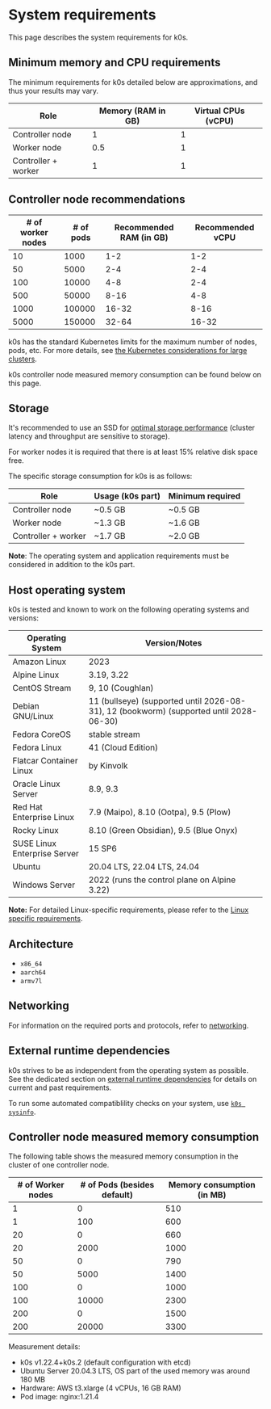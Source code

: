 # System requirements

This page describes the system requirements for k0s.

## Minimum memory and CPU requirements

The minimum requirements for k0s detailed below are approximations, and thus your results may vary.

| Role                | Memory (RAM in GB) | Virtual CPUs (vCPU) |
|---------------------|--------------------|---------------------|
| Controller node     |                  1 |                   1 |
| Worker node         |                0.5 |                   1 |
| Controller + worker |                  1 |                   1 |

## Controller node recommendations

| # of worker nodes | # of pods | Recommended RAM (in GB) | Recommended vCPU |
|-------------------|-----------|-------------------------|------------------|
|                10 |      1000 |                     1-2 |              1-2 |
|                50 |      5000 |                     2-4 |              2-4 |
|               100 |     10000 |                     4-8 |              2-4 |
|               500 |     50000 |                    8-16 |              4-8 |
|              1000 |    100000 |                   16-32 |             8-16 |
|              5000 |    150000 |                   32-64 |            16-32 |

k0s has the standard Kubernetes limits for the maximum number of nodes, pods, etc. For more details, see [the Kubernetes considerations for large clusters](https://kubernetes.io/docs/setup/best-practices/cluster-large/).

k0s controller node measured memory consumption can be found below on this page.

## Storage

It's recommended to use an SSD for [optimal storage performance](https://etcd.io/docs/current/op-guide/performance/) (cluster latency and throughput are sensitive to storage).

For worker nodes it is required that there is at least 15% relative disk space free.

The specific storage consumption for k0s is as follows:

| Role                 | Usage (k0s part) | Minimum required |
|----------------------|------------------|------------------|
| Controller node      | ~0.5 GB          | ~0.5 GB          |
| Worker node          | ~1.3 GB          | ~1.6 GB          |
| Controller + worker  | ~1.7 GB          | ~2.0 GB          |

**Note**: The operating system and application requirements must be considered in addition to the k0s part.

## Host operating system

k0s is tested and known to work on the following operating systems and versions:

| Operating System              | Version/Notes                                                                           |
|-------------------------------|-----------------------------------------------------------------------------------------|
| Amazon Linux                  | 2023                                                                                    |
| Alpine Linux                  | 3.19, 3.22                                                                              |
| CentOS Stream                 | 9, 10 (Coughlan)                                                                        |
| Debian GNU/Linux              | 11 (bullseye) (supported until 2026-08-31), 12 (bookworm) (supported until 2028-06-30)  |
| Fedora CoreOS                 | stable stream                                                                           |
| Fedora Linux                  | 41 (Cloud Edition)                                                                      |
| Flatcar Container Linux       | by Kinvolk                                                                              |
| Oracle Linux Server           | 8.9, 9.3                                                                                |
| Red Hat Enterprise Linux      | 7.9 (Maipo), 8.10 (Ootpa), 9.5 (Plow)                                                   |
| Rocky Linux                   | 8.10 (Green Obsidian), 9.5 (Blue Onyx)                                                  |
| SUSE Linux Enterprise Server  | 15 SP6                                                                                  |
| Ubuntu                        | 20.04 LTS, 22.04 LTS, 24.04                                                             |
| Windows Server                | 2022 (runs the control plane on Alpine 3.22)                                            |

**Note:** For detailed Linux-specific requirements, please refer to the [Linux specific requirements].

[Linux specific requirements]: external-runtime-deps.md#linux-specific

## Architecture

- `x86_64`
- `aarch64`
- `armv7l`

## Networking

For information on the required ports and protocols, refer to [networking](networking.md).

## External runtime dependencies

k0s strives to be as independent from the operating system as possible. See the
dedicated section on [external runtime dependencies](external-runtime-deps.md)
for details on current and past requirements.

To run some automated compatiblility checks on your system, use
[`k0s sysinfo`](cli/k0s_sysinfo.md).

## Controller node measured memory consumption

The following table shows the measured memory consumption in the cluster of one controller node.

| # of Worker nodes | # of Pods (besides default) | Memory consumption (in MB) |
|-------------------|-----------------------------|----------------------------|
|                 1 |                           0 |                        510 |
|                 1 |                         100 |                        600 |
|                20 |                           0 |                        660 |
|                20 |                        2000 |                       1000 |
|                50 |                           0 |                        790 |
|                50 |                        5000 |                       1400 |
|               100 |                           0 |                       1000 |
|               100 |                       10000 |                       2300 |
|               200 |                           0 |                       1500 |
|               200 |                       20000 |                       3300 |

Measurement details:

- k0s v1.22.4+k0s.2 (default configuration with etcd)
- Ubuntu Server 20.04.3 LTS, OS part of the used memory was around 180 MB
- Hardware: AWS t3.xlarge (4 vCPUs, 16 GB RAM)
- Pod image: nginx:1.21.4
